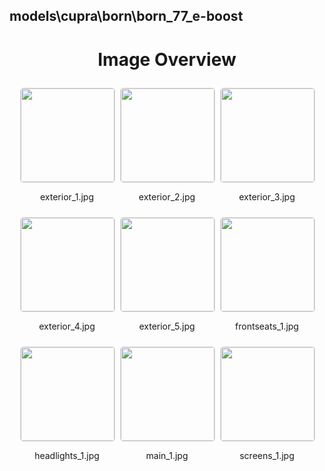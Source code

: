 ## models\cupra\born\born_77_e-boost

<style>
    .image-gallery {
        display: flex;
        flex-wrap: wrap;
        gap: 10px;
        justify-content: center;
        padding: 10px;
    }
    .image-gallery img {
        width: 150px;
        height: auto;
        border: 1px solid #ddd;
        border-radius: 5px;
    }
    .image-gallery div {
        flex: 1 1 calc(33.333% - 20px); /* Three images per row on large screens */
        max-width: 150px;
        text-align: center;
    }
    @media (max-width: 768px) {
        .image-gallery div {
            flex: 1 1 calc(50% - 20px); /* Two images per row on medium screens */
        }
    }
    @media (max-width: 480px) {
        .image-gallery div {
            flex: 1 1 100%; /* One image per row on small screens */
        }
    }
</style>
<h1 style ="text-align: center;"> Image Overview </h1> <div class="image-gallery">
<div>
<img src="https://media.evkx.net/multimedia/models/cupra/born/born_77_e-boost/exterior_1_st.jpg">
<p>exterior_1.jpg</p>
</div>
<div>
<img src="https://media.evkx.net/multimedia/models/cupra/born/born_77_e-boost/exterior_2_st.jpg">
<p>exterior_2.jpg</p>
</div>
<div>
<img src="https://media.evkx.net/multimedia/models/cupra/born/born_77_e-boost/exterior_3_st.jpg">
<p>exterior_3.jpg</p>
</div>
<div>
<img src="https://media.evkx.net/multimedia/models/cupra/born/born_77_e-boost/exterior_4_st.jpg">
<p>exterior_4.jpg</p>
</div>
<div>
<img src="https://media.evkx.net/multimedia/models/cupra/born/born_77_e-boost/exterior_5_st.jpg">
<p>exterior_5.jpg</p>
</div>
<div>
<img src="https://media.evkx.net/multimedia/models/cupra/born/born_77_e-boost/frontseats_1_st.jpg">
<p>frontseats_1.jpg</p>
</div>
<div>
<img src="https://media.evkx.net/multimedia/models/cupra/born/born_77_e-boost/headlights_1_st.jpg">
<p>headlights_1.jpg</p>
</div>
<div>
<img src="https://media.evkx.net/multimedia/models/cupra/born/born_77_e-boost/main_1_st.jpg">
<p>main_1.jpg</p>
</div>
<div>
<img src="https://media.evkx.net/multimedia/models/cupra/born/born_77_e-boost/screens_1_st.jpg">
<p>screens_1.jpg</p>
</div>
</div>

